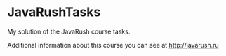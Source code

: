 # JavaRushTasks
My solution of the JavaRush course tasks.

Additional information about this course you can see at http://javarush.ru
